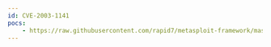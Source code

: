 ```yaml
---
id: CVE-2003-1141
pocs:
    - https://raw.githubusercontent.com/rapid7/metasploit-framework/master/modules/exploits/windows/lpd/niprint.rb
---
```

